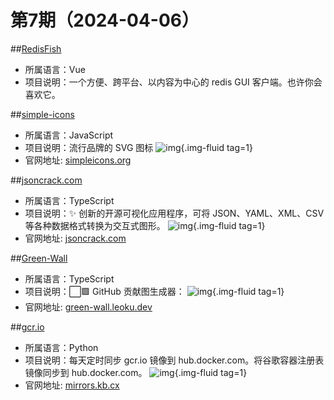# 第7期（2024-04-06）


##[RedisFish](https://github.com/hunter-ji/RedisFish)
- 所属语言：Vue
- 项目说明：一个方便、跨平台、以内容为中心的 redis GUI 客户端。也许你会喜欢它。

##[simple-icons](https://github.com/simple-icons/simple-icons)
- 所属语言：JavaScript
- 项目说明：流行品牌的 SVG 图标
![img](https://ghfast.top/https://raw.githubusercontent.com/xiaoxuan6/weekly/main/docs/static/images/2024-04-06/1712365144.png){.img-fluid tag=1}
- 官网地址: [simpleicons.org](https://simpleicons.org)

##[jsoncrack.com](https://github.com/AykutSarac/jsoncrack.com)
- 所属语言：TypeScript
- 项目说明：✨ 创新的开源可视化应用程序，可将 JSON、YAML、XML、CSV 等各种数据格式转换为交互式图形。
![img](https://ghfast.top/https://raw.githubusercontent.com/xiaoxuan6/weekly/main/docs/static/images/2024-04-06/1712365687.png){.img-fluid tag=1}
- 官网地址: [jsoncrack.com](https://jsoncrack.com/)

##[Green-Wall](https://github.com/Codennnn/Green-Wall)
- 所属语言：TypeScript
- 项目说明：⬜🟩 GitHub 贡献图生成器：
![img](https://ghfast.top/https://raw.githubusercontent.com/xiaoxuan6/weekly/main/docs/static/images/2024-04-06/1712366350.png){.img-fluid tag=1}
- 官网地址: [green-wall.leoku.dev](https://green-wall.leoku.dev)

##[gcr.io](https://github.com/x-mirrors/gcr.io)
- 所属语言：Python
- 项目说明：每天定时同步 gcr.io 镜像到 hub.docker.com。将谷歌容器注册表镜像同步到 hub.docker.com。
![img](https://ghfast.top/https://raw.githubusercontent.com/xiaoxuan6/weekly/main/docs/static/images/2024-04-06/1712366434.png){.img-fluid tag=1}
- 官网地址: [mirrors.kb.cx](https://mirrors.kb.cx)
